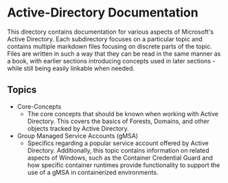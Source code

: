 # Active-Directory Documentation

This directory contains documentation for various aspects of Microsoft's Active Directory. Each subdirectory focuses on a 
particular topic and contains multiple markdown files focusing on discrete parts of the topic. Files are written
in such a way that they can be read in the same manner as a book, with earlier sections introducing concepts used in 
later sections - while still being easily linkable when needed. 

## Topics

+ Core-Concepts
  + The core concepts that should be known when working with Active Directory. This covers the basics of Forests, 
    Domains, and other objects tracked by Active Directory.
+ Group Managed Service Accounts (gMSA)
  + Specifics regarding a popular service account offered by Active Directory. Additionally, this topic contains information
    on related aspects of Windows, such as the Container Credential Guard and how specific container runtimes provide
    functionality to support the use of a gMSA in containerized environments. 